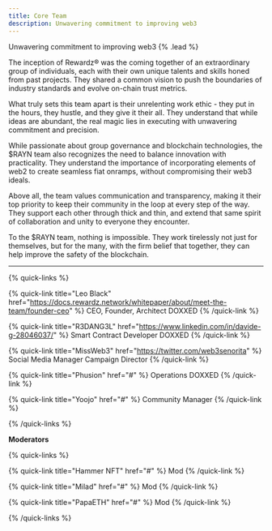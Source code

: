```yaml
---
title: Core Team
description: Unwavering commitment to improving web3
---
```


Unwavering commitment to improving web3 {% .lead %}

The inception of Rewardz® was the coming together of an extraordinary group of individuals, each with their own unique talents and skills honed from past projects. They shared a common vision to push the boundaries of industry standards and evolve on-chain trust metrics.

What truly sets this team apart is their unrelenting work ethic - they put in the hours, they hustle, and they give it their all. They understand that while ideas are abundant, the real magic lies in executing with unwavering commitment and precision.

While passionate about group governance and blockchain technologies, the $RAYN team also recognizes the need to balance innovation with practicality. They understand the importance of incorporating elements of web2 to create seamless fiat onramps, without compromising their web3 ideals.

Above all, the team values communication and transparency, making it their top priority to keep their community in the loop at every step of the way. They support each other through thick and thin, and extend that same spirit of collaboration and unity to everyone they encounter.

To the $RAYN team, nothing is impossible. They work tirelessly not just for themselves, but for the many, with the firm belief that together, they can help improve the safety of the blockchain.

---

{% quick-links %}

{% quick-link title="Leo Black" href="https://docs.rewardz.network/whitepaper/about/meet-the-team/founder-ceo" %}
CEO, Founder, Architect
DOXXED
{% /quick-link %}

{% quick-link title="R3DANG3L" href="https://www.linkedin.com/in/davide-g-28046037/" %}
Smart Contract Developer
DOXXED
{% /quick-link %}

{% quick-link title="MissWeb3" href="https://twitter.com/web3senorita" %}
Social Media Manager
Campaign Director
{% /quick-link %}

{% quick-link title="Phusion" href="#" %}
Operations
DOXXED
{% /quick-link %}

{% quick-link title="Yoojo" href="#" %}
Community Manager
{% /quick-link %}

{% /quick-links %}

**Moderators**

{% quick-links %}

{% quick-link title="Hammer NFT" href="#" %}
Mod
{% /quick-link %}

{% quick-link title="Milad" href="#" %}
Mod
{% /quick-link %}

{% quick-link title="PapaETH" href="#" %}
Mod
{% /quick-link %}

{% /quick-links %}


